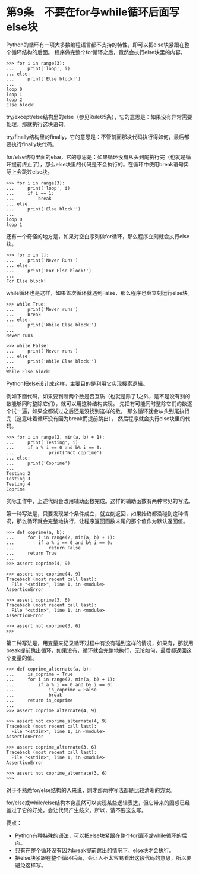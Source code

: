 # 第9条　不要在for与while循环后面写else块

Python的循环有一项大多数编程语言都不支持的特性，即可以把else块紧跟在整个循环结构的后面。
程序做完整个for循环之后，竟然会执行else块里的内容。

```
>>> for i in range(3):
...     print('loop', i)
... else:
...     print('Else block!')
...
loop 0
loop 1
loop 2
Else block!
```

try/except/else结构里的else（参见Rule65条），它的意思是：如果没有异常需要处理，那就执行这块语句。

try/finally结构里的finally，它的意思是：不管前面那块代码执行得如何，最后都要执行finally块代码。

for/else结构里面的else，它的意思是：如果循环没有从头到尾执行完（也就是循环提前终止了），那么else块里的代码是不会执行的。在循环中使用break语句实际上会跳过else块。

```
>>> for i in range(3):
...     print('loop', i)
...     if i == 1:
...         break
... else:
...     print('Else block!')
...
loop 0
loop 1
```

还有一个奇怪的地方是，如果对空白序列做for循环，那么程序立刻就会执行else块。

```
>>> for x in []:
...     print('Never Runs')
... else:
...     print('For Else block!')
...
For Else block!
```

while循环也是这样，如果首次循环就遇到False，那么程序也会立刻运行else块。

```
>>> while True:
...     print('Never runs')
...     break
... else:
...     print('While Else block!')
...
Never runs

>>> while False:
...     print('Never runs')
... else:
...     print('While Else block!')
...
While Else block!
```

Python把else设计成这样，主要目的是利用它实现搜索逻辑。

例如下面代码，如果要判断两个数是否互质（也就是除了1之外，是不是没有别的数能够同时整除它们），就可以用这种结构实现。
先把有可能同时整除它们的数逐个试一遍，如果全都试过之后还是没找到这样的数，
那么循环就会从头到尾执行完（这意味着循环没有因为break而提前跳出），
然后程序就会执行else块里的代码。

```
>>> for i in range(2, min(a, b) + 1):
...     print('Testing', i)
...     if a % i == 0 and b% i == 0:
...             print('Not coprime')
... else:
...     print('Coprime')
...
Testing 2
Testing 3
Testing 4
Coprime

```

实际工作中，上述代码会改用辅助函数完成。这样的辅助函数有两种常见的写法。


第一种写法是，只要发现某个条件成立，就立刻返回，如果始终都没碰到这种情况，那么循环就会完整地执行，让程序返回函数末尾的那个值作为默认返回值。
```
>>> def coprime(a, b):
...     for i in range(2, min(a, b) + 1):
...         if a % i == 0 and b% i == 0:
...             return False
...     return True
...
>>> assert coprime(4, 9)

>>> assert not coprime(4, 9)
Traceback (most recent call last):
  File "<stdin>", line 1, in <module>
AssertionError

>>> assert coprime(3, 6)
Traceback (most recent call last):
  File "<stdin>", line 1, in <module>
AssertionError

>>> assert not coprime(3, 6)
>>>
```

第二种写法是，用变量来记录循环过程中有没有碰到这样的情况，如果有，那就用break提前跳出循环，如果没有，循环就会完整地执行，无论如何，最后都返回这个变量的值。
```
>>> def coprime_alternate(a, b):
...     is_coprime = True
...     for i in range(2, min(a, b) + 1):
...         if a % i == 0 and b% i == 0:
...             is_coprime = False
...             break
...     return is_coprime
...
>>> assert coprime_alternate(4, 9)

>>> assert not coprime_alternate(4, 9)
Traceback (most recent call last):
  File "<stdin>", line 1, in <module>
AssertionError

>>> assert coprime_alternate(3, 6)
Traceback (most recent call last):
  File "<stdin>", line 1, in <module>
AssertionError

>>> assert not coprime_alternate(3, 6)
>>>
```

对于不熟悉for/else结构的人来说，刚才那两种写法都是比较清晰的方案。

for/else或while/else结构本身虽然可以实现某些逻辑表达，但它带来的困惑已经盖过了它的好处，会让代码产生歧义。所以，请不要这么写。

要点：
* Python有种特殊的语法，可以把else块紧跟在整个for循环或while循环的后面。
* 只有在整个循环没有因为break提前跳出的情况下，else块才会执行。
* 把else块紧跟在整个循环后面，会让人不太容易看出这段代码的意思，所以要避免这样写。







